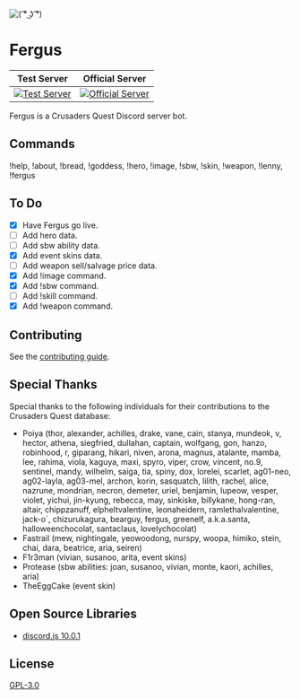 ![](https://raw.githubusercontent.com/Johj/fergus/master/fergus.png "( ͡° ͜ʖ ͡°)")

# Fergus
| Test Server | Official Server |
|:-----------:|:---------------:|
| [![](https://discordapp.com/api/guilds/258167954913361930/widget.png "Test Server")](https://discord.gg/WjEFnzC) | [![](https://discordapp.com/api/guilds/206599473282023424/widget.png "Official Server")](https://discord.gg/6TRnyhj) |

Fergus is a Crusaders Quest Discord server bot.

## Commands
!help, !about, !bread, !goddess, !hero, !image, !sbw, !skin, !weapon, !lenny, !fergus

## To Do
- [x] Have Fergus go live.
- [ ] Add hero data.
- [ ] Add sbw ability data.
- [x] Add event skins data.
- [ ] Add weapon sell/salvage price data.
- [x] Add !image command.
- [x] Add !sbw command.
- [ ] Add !skill command.
- [x] Add !weapon command.

## Contributing
See the [contributing guide](https://github.com/Johj/fergus/tree/master/templates).

## Special Thanks
Special thanks to the following individuals for their contributions to the Crusaders Quest database:
- Poiya (thor, alexander, achilles, drake, vane, cain, stanya, mundeok, v, hector, athena, siegfried, dullahan, captain, wolfgang, gon, hanzo, robinhood, r, giparang, hikari, niven, arona, magnus, atalante, mamba, lee, rahima, viola, kaguya, maxi, spyro, viper, crow, vincent, no.9, sentinel, mandy, wilhelm, saiga, tia, spiny, dox, lorelei, scarlet, ag01-neo, ag02-layla, ag03-mel, archon, korin, sasquatch, lilith, rachel, alice, nazrune, mondrian, necron, demeter, uriel, benjamin, lupeow, vesper, violet, yichui, jin-kyung, rebecca, may, sinkiske, billykane, hong-ran, altair, chippzanuff, elpheltvalentine, leonaheidern, ramlethalvalentine, jack-o\`, chizurukagura, bearguy, fergus, greenelf, a.k.a.santa, halloweenchocolat, santaclaus, lovelychocolat)
- Fastrail (mew, nightingale, yeowoodong, nurspy, woopa, himiko, stein, chai, dara, beatrice, aria, seiren)
- F1r3man (vivian, susanoo, arita, event skins)
- Protease (sbw abilities: joan, susanoo, vivian, monte, kaori, achilles, aria)
- TheEggCake (event skin)

## Open Source Libraries
- [discord.js 10.0.1](https://github.com/hydrabolt/discord.js/)

## License
[GPL-3.0](https://raw.githubusercontent.com/Johj/fergus/master/LICENSE)
